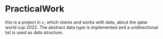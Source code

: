 # PracticalWork

this is a project in c, which stores and works with data, about the qatar world cup 2022. 
The abstract data type is implemented and a unidirectional list is used as data structure.
